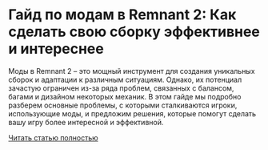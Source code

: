 # Гайд по модам в Remnant 2: Как сделать свою сборку эффективнее и интереснее



Моды в Remnant 2 – это мощный инструмент для создания уникальных сборок и адаптации к различным ситуациям. Однако, их потенциал зачастую ограничен из-за ряда проблем, связанных с балансом, багами и дизайном некоторых механик. В этом гайде мы подробно разберем основные проблемы, с которыми сталкиваются игроки, использующие моды, и предложим решения, которые помогут сделать вашу игру более интересной и эффективной.

[Читать статью полностью](https://xyberbara.com/gaming/rukovodstvo-po-modam-v-remnant-2/)
